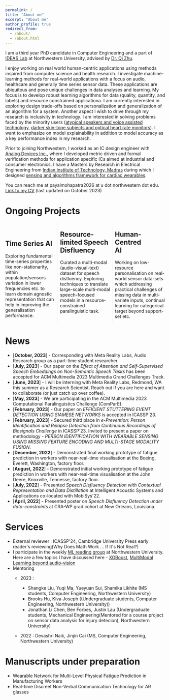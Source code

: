 ```yaml
---
permalink: /
title: "About me"
excerpt: "About me"
author_profile: true
redirect_from: 
  - /about/
  - /about.html
---
```


I am a third year PhD candidate in Computer Engineering and a part of [IDEAS Lab](http://zhulab.eecs.northwestern.edu/) at Northwestern University, advised by [Dr. Qi Zhu](http://eecs.northwestern.edu/~qzhu/). <br>

I enjoy working on real world human-centric applications using methods inspired from computer science and health research. I investigate machine-learning methods for real-world applications with a focus on audio, healthcare and generally time series sensor data. These applications are ubiquitous and pose unique challenges in data analyses and learning. My focus is to develop robust learning algorithms for data (quality, quantity, and labels) and resource constrained applicationa. I am currently interested in exploring design trade-offs based on personalization and generalization of an algorithm for a system. Another aspect I wish to drive through my research is inclusivity in technology. I am interested in solving problems faced by the minority users ([atypical speakers and voice assisted technology](https://ieeexplore.ieee.org/abstract/document/10094692), [darker skin-tone subjects and optical heart rate monitors](https://ieeexplore.ieee.org/abstract/document/7969842)). I want to emphasize on model explainability in addition to model accuracy as a key performance index in my research. <br>

Prior to joining Northwestern, I worked as an IC design engineer with [Analog Devices Inc.](https://www.analog.com/), where I developed metric driven and formal verification methods for application specific ICs aimed at industrial and consumer electronics. I have a Masters by Research in Electrical Engineering from [Indian Institute of Technology, Madras](https://www.iitm.ac.in/) during which I designed [sensing and algorithms framework for cardiac wearables](https://prezi.com/p/6t5mfk8bzu04/ms-seminar-1/).<br>

You can reach me at payalmohapatra2026 at u dot northwestern dot edu. <br>
[Link to my CV](http://payalmohapatra.github.io/files/CV_Payal_2023.pdf) (last updated on October 2023)
<!-- [Link to my CV](https://www.dropbox.com/s/kpoe3u6fi0b8hqz/CV_Jan.pdf?dl=0) -->

# Ongoing Projects
<!-- Source -- https://stackoverflow.com/questions/30514408/have-two-columns-in-markdown -->

<div style="-webkit-column-count: 3; -moz-column-count: 3; column-count: 3; -webkit-column-rule: 1px dotted #e0e0e0; -moz-column-rule: 1px dotted #e0e0e0; column-rule: 1px dotted #e0e0e0;">
    <div style="display">
        <h2><br>Time Series AI
        </h2>
        Exploring fundamental time-series properties like non-stationarity, within population/sensors variation in lower frequencies etc. to learn domain agnostic representation that can help in improving the generalisation performance. 
    </div>
    <div style="display">
        <h2><br>Resource-limited Speech Disfluency </h2>
        Curated a multi-modal (audio-visual-text) dataset for speech disfluency. Exploring techniques to translate large-scale multi-modal speech-focused models in a resource-constrained paralinguistic task.
    </div>
    <div style="display">
        <h2><br>Human-Centred <br> AI </h2>
        Working on low-resource personalisation on real-world sensor data-sets which addressing practical challenges of missing data in multi-variate inputs, continual learning for categorical target beyond support-set etc.
    </div>
</div>

        
        

# News
* [**October, 2023**] - Corresponding with Meta Reality Labs, Audio Research group as a part-time student researcher.
* [**July, 2023**] - Our paper on the *Effect of Attention and Self-Supervised Speech Embeddings on Non-Semantic Speech Tasks* has been accepted for ACM Multimedia 2023 Multimedia Grand Challenges Track.
* [**June, 2023**] - I will be interning with Meta Reality Labs, Redmond, WA this summer as a Research Scientist. Reach out if you are here and want to collaborate (or just catch up over coffee).
* [**May, 2023**] - We are participating in the ACM Multimedia 2023 Computational Paralinguistics Challenge (ComParE).
* [**February, 2023**] - Our paper on *EFFICIENT STUTTERING EVENT DETECTION USING SIAMESE NETWORKS* is accepted in ICASSP'23.
* [**February, 2023**] - Secured third place in  *e-Prevention: Person Identification and Relapse Detection from Continuous Recordings of Biosignals Challenge* in ICASSP'23. Invited to present a paper on methodology - *PERSON IDENTIFICATION WITH WEARABLE SENSING USING MISSING FEATURE ENCODING AND MULTI-STAGE MODALITY FUSION*.
* [**December, 2022**] - Demonstrated final working prototype of fatigue prediction in workers with near-real-time visualisation at the Boeing, Everett, Washington, factory floor.
* [**August, 2022**] - Demonstrated initial working prototype of fatigue prediction in workers with near-real-time visualisation at the John Deere, Knoxville, Tennesse, factory floor.
* [**July, 2022**] - Presented *Speech Disfluency Detection with Contextual Representation and Data Distillation* at Intelligent Acoustic Systems and Applications co-located with MobiSys'22.
* [**April, 2022**] - Presented poster on *Speech Disfluency Detection under data-constraints* at CRA-WP grad cohort at New Orleans, Louisiana.


# Services
* External reviewer : ICASSP'24, Cambridge University Press early reader's reviewing(Why Does Math Work … If It's Not Real?)
* I participate in the weekly [ML reading group](https://www.nico.northwestern.edu/news-events/nico-reading-group.html) at Northwestern University.
  Here are a few topics I have discussed here - [XGBoost](https://www.notion.so/payal-mohapatra/XGBoost-resource-110bb847f97b4ce29767a36d66c8f6a9?pvs=4), [MultiModal Learning beyond audio-vision](https://www.notion.so/payal-mohapatra/ImageBind-Multimodal-Learning-f4257db6aa9a4cef81395069da1daad7?pvs=4)
* Mentoring 
  * 2023 : 
    * Shangke Liu,  Yuqi Ma, Yueyuan Sui, Shamika Likhite (MS students, Computer Engineering, Northwestern University)
    * Brooks Hu, Kiva Joseph ((Undergraduate students, Computer Engineering, Northwestern University))
    * Jonathan Li Chen, Ben Forbes, Justin Lau (Undergraduate students, Mechanical Engineering(Mentored for a course project on sensor data analysis for injury detecion), Northwestern University)

  * 2022 : Devashri Naik, Jinjin Cai (MS, Computer Engineering, Northwestern University)
  

# Manuscripts under preparation
* Wearable Network for Multi-Level Physical Fatigue Prediction in Manufacturing Workers
* Real-time Discreet Non-Verbal Communication Technology for AR glasses







